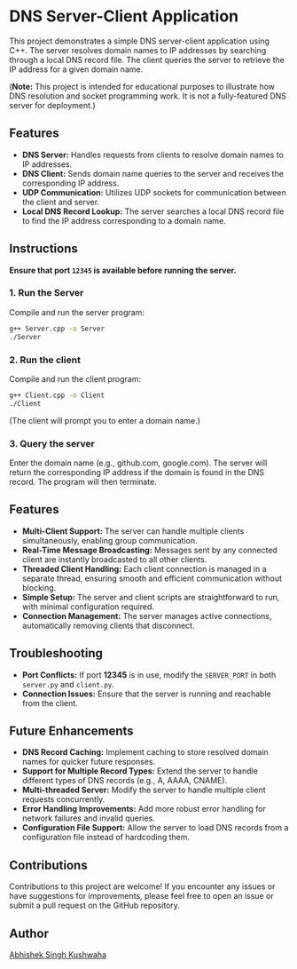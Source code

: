 # DNS Server-Client Application

This project demonstrates a simple DNS server-client application using C++. The server resolves domain names to IP addresses by searching through a local DNS record file. The client queries the server to retrieve the IP address for a given domain name.

(**Note:** This project is intended for educational purposes to illustrate how DNS resolution and socket programming work. It is not a fully-featured DNS server for deployment.)

## Features

- **DNS Server:** Handles requests from clients to resolve domain names to IP addresses.
- **DNS Client:** Sends domain name queries to the server and receives the corresponding IP address.
- **UDP Communication:** Utilizes UDP sockets for communication between the client and server.
- **Local DNS Record Lookup:** The server searches a local DNS record file to find the IP address corresponding to a domain name.

## Instructions

**Ensure that port `12345` is available before running the server.**

### 1. Run the Server

Compile and run the server program:

```bash
g++ Server.cpp -o Server
./Server
```

### 2. Run the client

Compile and run the client program:

```bash
g++ Client.cpp -o Client
./Client
```

(The client will prompt you to enter a domain name.)

### 3. Query the server

Enter the domain name (e.g., github.com, google.com). The server will return the corresponding IP address if the domain is found in the DNS record. The program will then terminate.

## Features

- **Multi-Client Support:** The server can handle multiple clients simultaneously, enabling group communication.
- **Real-Time Message Broadcasting:** Messages sent by any connected client are instantly broadcasted to all other clients.
- **Threaded Client Handling:** Each client connection is managed in a separate thread, ensuring smooth and efficient communication without blocking.
- **Simple Setup:** The server and client scripts are straightforward to run, with minimal configuration required.
- **Connection Management:** The server manages active connections, automatically removing clients that disconnect.

## Troubleshooting

- **Port Conflicts:** If port **12345** is in use, modify the `SERVER_PORT` in both `server.py` and `client.py`.
- **Connection Issues:** Ensure that the server is running and reachable from the client.

## Future Enhancements

- **DNS Record Caching:** Implement caching to store resolved domain names for quicker future responses.
- **Support for Multiple Record Types:** Extend the server to handle different types of DNS records (e.g., A, AAAA, CNAME).
- **Multi-threaded Server:** Modify the server to handle multiple client requests concurrently.
- **Error Handling Improvements:** Add more robust error handling for network failures and invalid queries.
- **Configuration File Support:** Allow the server to load DNS records from a configuration file instead of hardcoding them.

## Contributions

Contributions to this project are welcome! If you encounter any issues or have suggestions for improvements, please feel free to open an issue or submit a pull request on the GitHub repository.

## Author

[Abhishek Singh Kushwaha](https://ask-03-portfolio.vercel.app/)

